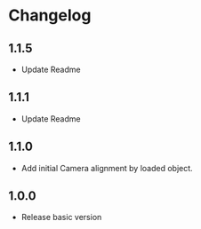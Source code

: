 Changelog
=========

1.1.5
---
* Update Readme

1.1.1
---
* Update Readme

1.1.0
---
* Add initial Camera alignment by loaded object.

1.0.0
---
* Release basic version
